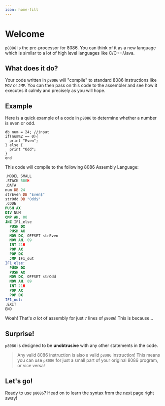 ```yaml
---
icon: home-fill
---
```


# Welcome

`p8086` is the pre-processor for 8086. You can think of it as a new language which is similar to a lot of high level languages like C/C++/Java.

## What does it do?

Your code written in `p8086` will "compile" to standard 8086 instructions like `MOV` or `JMP`. You can then pass on this code to the assembler and see how it executes it calmly and precisely as you will hope.

## Example

Here is a quick example of a code in `p8086` to determine whether a number is even or odd.

```clike # Odd or Even
db num = 24; //input
if(num%2 == 0){
  print "Even";
} else {
  print "Odd";
}
end
```

This code will compile to the following 8086 Assembly Language:

```nasm # Compiled code
.MODEL SMALL
.STACK 500H
.DATA
num DB 24
strEven DB "Even$"
strOdd DB "Odd$"
.CODE
PUSH AX
DIV NUM
CMP AH, 00
JNZ IF1_else
  PUSH DX
  PUSH AX
  MOV DX, OFFSET strEven
  MOV AH, 09
  INT 21H
  POP AX
  POP DX
  JMP IF1_out
IF1_else:
  PUSH DX
  PUSH AX
  MOV DX, OFFSET strOdd
  MOV AH, 09
  INT 21H
  POP AX
  POP DX
IF1_out:
.EXIT
END
```

Woah! That's _a lot_ of assembly for just `7` lines of `p8086`! This is because...

## Surprise!

`p8086` is designed to be **unobtrusive** with any other statements in the code.

> Any valid 8086 instruction is also a valid `p8086` instruction!
> This means you can use `p8086` for just a small part of your original 8086 program, or vice versa!

## Let's go!

Ready to use `p8086`? Head on to learn the syntax from [the next page](types.md) right away!
